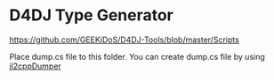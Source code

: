 # D4DJ Type Generator
https://github.com/GEEKiDoS/D4DJ-Tools/blob/master/Scripts

Place dump.cs file to this folder.
You can create dump.cs file by using [il2cppDumper](https://github.com/perfare/il2cppdumper)